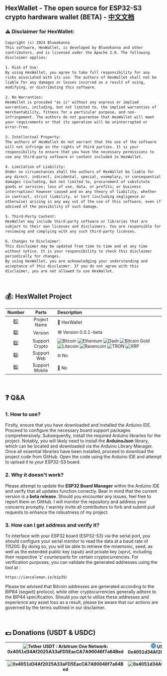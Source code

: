 ## HexWallet - The open source for ESP32-S3 crypto hardware wallet (BETA) - [中文文档](https://github.com/blueokanna/HexWallet/blob/main/README-zh.md)

### :warning: Disclaimer for HexWallet:
```
Copyright (c) 2024 Blueokanna
This software, HexWallet, is developed by Blueokanna and other contributors, and is licensed under the Apache 2.0. The following disclaimer applies:

1. Risk of Use:
By using HexWallet, you agree to take full responsibility for any risks associated with its use. The authors of HexWallet shall not be liable for any damages or losses incurred as a result of using, modifying, or distributing this software.

2. No Warranties:
HexWallet is provided "as is" without any express or implied warranties, including, but not limited to, the implied warranties of merchantability, fitness for a particular purpose, and non-infringement. The authors do not guarantee that HexWallet will meet your requirements or that its operation will be uninterrupted or error-free.

3. Intellectual Property:
The authors of HexWallet do not warrant that the use of the software will not infringe on the rights of third parties. It is your responsibility to ensure that you have the necessary permissions to use any third-party software or content included in HexWallet.

4. Limitation of Liability:
Under no circumstances shall the authors of HexWallet be liable for any direct, indirect, incidental, special, exemplary, or consequential damages (including, but not limited to, procurement of substitute goods or services; loss of use, data, or profits; or business interruption) however caused and on any theory of liability, whether in contract, strict liability, or tort (including negligence or otherwise) arising in any way out of the use of this software, even if advised of the possibility of such damage.

5. Third-Party Content:
HexWallet may include third-party software or libraries that are subject to their own licenses and disclaimers. You are responsible for reviewing and complying with any such third-party licenses.

6. Changes to Disclaimer:
This disclaimer may be updated from time to time and at any time without notice. It is your responsibility to check this disclaimer periodically for changes.
By using HexWallet, you are acknowledging your understanding and acceptance of this disclaimer. If you do not agree with this disclaimer, you are not allowed to use HexWallet.
```

<br>


## 💰: HexWallet Project

| Number | Parts | Description |
| :-------------: | :-------------: | :----- |
| :one: | Project Name | 	:vhs: HexWallet |
| :two: | Version  | 🕸 Version 0.0.1-beta |
| :three: | Support Crypto| ![Bitcoin](https://raw.githubusercontent.com/ErikThiart/cryptocurrency-icons/master/16/bitcoin.png "Bitcoin (BTC)") ![Ethereum](https://raw.githubusercontent.com/ErikThiart/cryptocurrency-icons/master/16/ethereum.png "Ethereum (ETH)") ![Dash](https://raw.githubusercontent.com/ErikThiart/cryptocurrency-icons/master/16/dash.png "Dash (DASH)") ![Bitcoin Gold](https://raw.githubusercontent.com/ErikThiart/cryptocurrency-icons/master/16/bitcoin-gold.png "Bitcoin Gold (BTG)") ![Litecoin](https://raw.githubusercontent.com/ErikThiart/cryptocurrency-icons/master/16/litecoin.png "Litecoin (LTC)") ![Ravencoin](https://raw.githubusercontent.com/ErikThiart/cryptocurrency-icons/master/16/ravencoin.png "Ravencoin (RVN)") ![TRON](https://raw.githubusercontent.com/ErikThiart/cryptocurrency-icons/master/16/tron.png "TRON (TRX)") ![XRP](https://raw.githubusercontent.com/ErikThiart/cryptocurrency-icons/master/16/xrp.png "Ripple (XRP)")|
| :four: | Support Web | :globe_with_meridians: No |
| :five: | Support Mobile | 📱 No |

<br>

## :question: Q&A

### 1. How to use?
Firstly, ensure that you have downloaded and installed the Arduino IDE. Proceed to configure the necessary board support packages comprehensively. Subsequently, install the required Arduino libraries for the project. Notably, you will likely need to install the **ArduinoJson** library, which can be located and downloaded via the Arduino Library Manager. Once all essential libraries have been installed, proceed to download the project code from GitHub. Open the code using the Arduino IDE and attempt to upload it to your ESP32-S3 board.

### 2. Why it doesn't work?
Please attempt to update the **ESP32 Board Manager** within the Arduino IDE and verify that all updates function correctly. Bear in mind that the current version is a **beta release**. Should you encounter any issues, feel free to report them on GitHub. I will monitor the repository and address your concerns promptly. I warmly invite all contributors to fork and submit pull requests to enhance the robustness of my project.

### 3. How can I get address and verify it?
To interface with your ESP32 board (ESP32-S3) via the serial port, you should configure your serial monitor to read the data at a baud rate of 115200. By doing so, you will be able to retrieve the mnemonic, seed, as well as the extended public key (xpub) and private key (xprv), including their respective ‘z’ counterparts for certain cryptocurrencies. For verification purposes, you can validate the generated addresses using the tool at : 
```
https://iancoleman.io/bip39/
```
Please be advised that Bitcoin addresses are generated according to the BIP84 (segwit) protocol, while other cryptocurrencies generally adhere to the BIP44 specification. Should you opt to utilize these addresses and experience any asset loss as a result, please be aware that our actions are governed by the terms outlined in our disclaimer.

<br>

## 💵 Donations (USDT & USDC)

| ![Tether](https://raw.githubusercontent.com/ErikThiart/cryptocurrency-icons/master/16/tether.png "Tether (USDT)") **USDT** : Arbitrum One Network: **0x4051d34Af2025A33aFD5EacCA7A90046f7a64Bed** | ![USD Coin](https://raw.githubusercontent.com/ErikThiart/cryptocurrency-icons/master/16/usd-coin.png "USD Coin (USDC)") **USDC**: Arbitrum One Network: **0x4051d34Af2025A33aFD5EacCA7A90046f7a64Bed** |
|------------------------------------------------------------------------------------|------------------------------------------------------------------------------------|

| ![0x4051d34Af2025A33aFD5EacCA7A90046f7a64Bed](https://github.com/user-attachments/assets/608c5e0d-edfc-4dee-be6f-63d40b53a65f) | ![0x4051d34Af2025A33aFD5EacCA7A90046f7a64Bed (1)](https://github.com/user-attachments/assets/87205826-1f76-4724-9734-3ecbfbfb729f) |
|------------------------------------------------------------------------------------|------------------------------------------------------------------------------------|


